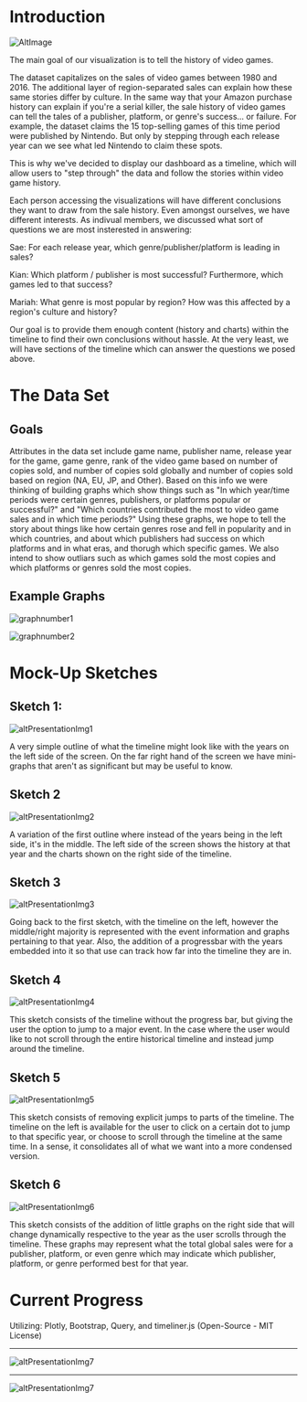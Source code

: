 # Introduction

![AltImage](docs/images/PresentationImg9.png)

The main goal of our visualization is to tell the history of video games.

The dataset capitalizes on the sales of video games between 1980 and 2016. The additional layer of region-separated sales can explain how these same stories differ by culture. 
In the same way that your Amazon purchase history can explain if you're a serial killer, the sale history of video games can tell the tales of a publisher, platform, 
or genre's success... or failure. For example, the dataset claims the 15 top-selling games of this time period were published by Nintendo. 
But only by stepping through each release year can we see what led Nintendo to claim these spots. 

This is why we've decided to display our dashboard as a timeline, which will allow users to "step through" the data and follow the stories within video game history.

Each person accessing the visualizations will have different conclusions they want to draw from the sale history. Even amongst ourselves, we have different interests.
As indivual members, we discussed what sort of questions we are most insterested in answering:

Sae: 
For each release year, which genre/publisher/platform is leading in sales?

Kian:
Which platform / publisher is most successful?
Furthermore, which games led to that success?

Mariah:
What genre is most popular by region?
How was this affected by a region's culture and history?

Our goal is to provide them enough content (history and charts) within the timeline to find their own conclusions without hassle. At the very least, we will have sections of the timeline
which can answer the questions we posed above.

# The Data Set

## Goals
Attributes in the data set include game name, publisher name, release year for the game, game genre, rank of the video game based on number of copies sold, and number of copies sold globally and number of copies sold based on region (NA, EU, JP, and Other).
Based on this info we were thinking of building graphs which show things such as "In which year/time periods were certain genres, publishers, or platforms popular or successful?" and "Which countries contributed the most to video game sales and in which time periods?"
Using these graphs, we hope to tell the story about things like how certain genres rose and fell in popularity and in which countries, and about which publishers had success on which platforms and in what eras, and thorugh which specific games. We also intend to show outliars such as which games sold the most copies and which platforms or genres sold the most copies.

## Example Graphs

![graphnumber1](https://i.imgur.com/ldEwrON.png)

![graphnumber2](https://i.imgur.com/U6OTysT.png)

# Mock-Up Sketches

## Sketch 1:

![altPresentationImg1](docs/images/PresentationImg6.png)

A very simple outline of what the timeline might look like with the years on the left side of the screen.
On the far right hand of the screen we have mini-graphs that aren't as significant but may be useful to know.

## Sketch 2

![altPresentationImg2](docs/images/PresentationImg5.png)

A variation of the first outline where instead of the years being in the left side, it's in the middle.
The left side of the screen shows the history at that year and the charts shown on the right side of the
timeline.

## Sketch 3

![altPresentationImg3](docs/images/PresentationImg4.png)

Going back to the first sketch, with the timeline on the left, however the middle/right majority is represented with
the event information and graphs pertaining to that year. Also, the addition of a progressbar with the years
embedded into it so that use can track how far into the timeline they are in.

## Sketch 4

![altPresentationImg4](docs/images/PresentationImg3.png)

This sketch consists of the timeline without the progress bar, but giving the user the option to jump to a major event.
In the case where the user would like to not scroll through the entire historical timeline and instead jump around
the timeline.

## Sketch 5

![altPresentationImg5](docs/images/PresentationImg2.png)

This sketch consists of removing explicit jumps to parts of the timeline. The timeline on the left is available for 
the user to click on a certain dot to jump to that specific year, or choose to scroll through the timeline at the same time.
In a sense, it consolidates all of what we want into a more condensed version.

## Sketch 6

![altPresentationImg6](docs/images/PresentationImg1.png)

This sketch consists of the addition of little graphs on the right side that will change dynamically
respective to the year as the user scrolls through the timeline. These graphs may represent what the
total global sales were for a publisher, platform, or even genre which may indicate which publisher, 
platform, or genre performed best for that year.

# Current Progress

Utilizing: Plotly, Bootstrap, Query, and timeliner.js (Open-Source - MIT License)

---

![altPresentationImg7](docs/images/PresentationImg8.png)

---

![altPresentationImg7](docs/images/PresentationImg7.png)
